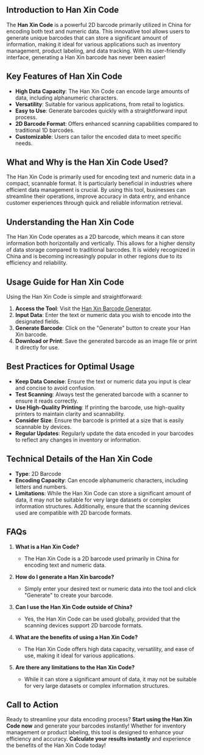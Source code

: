 ## Introduction to Han Xin Code

The **Han Xin Code** is a powerful 2D barcode primarily utilized in China for encoding both text and numeric data. This innovative tool allows users to generate unique barcodes that can store a significant amount of information, making it ideal for various applications such as inventory management, product labeling, and data tracking. With its user-friendly interface, generating a Han Xin barcode has never been easier!

## Key Features of Han Xin Code

- **High Data Capacity**: The Han Xin Code can encode large amounts of data, including alphanumeric characters.
- **Versatility**: Suitable for various applications, from retail to logistics.
- **Easy to Use**: Generate barcodes quickly with a straightforward input process.
- **2D Barcode Format**: Offers enhanced scanning capabilities compared to traditional 1D barcodes.
- **Customizable**: Users can tailor the encoded data to meet specific needs.

## What and Why is the Han Xin Code Used?

The Han Xin Code is primarily used for encoding text and numeric data in a compact, scannable format. It is particularly beneficial in industries where efficient data management is crucial. By using this tool, businesses can streamline their operations, improve accuracy in data entry, and enhance customer experiences through quick and reliable information retrieval.

## Understanding the Han Xin Code

The Han Xin Code operates as a 2D barcode, which means it can store information both horizontally and vertically. This allows for a higher density of data storage compared to traditional barcodes. It is widely recognized in China and is becoming increasingly popular in other regions due to its efficiency and reliability.

## Usage Guide for Han Xin Code

Using the Han Xin Code is simple and straightforward:

1. **Access the Tool**: Visit the [Han Xin Barcode Generator](https://www.inayam.co/barcode/hanxin).
2. **Input Data**: Enter the text or numeric data you wish to encode into the designated fields.
3. **Generate Barcode**: Click on the "Generate" button to create your Han Xin barcode.
4. **Download or Print**: Save the generated barcode as an image file or print it directly for use.

## Best Practices for Optimal Usage

- **Keep Data Concise**: Ensure the text or numeric data you input is clear and concise to avoid confusion.
- **Test Scanning**: Always test the generated barcode with a scanner to ensure it reads correctly.
- **Use High-Quality Printing**: If printing the barcode, use high-quality printers to maintain clarity and scannability.
- **Consider Size**: Ensure the barcode is printed at a size that is easily scannable by devices.
- **Regular Updates**: Regularly update the data encoded in your barcodes to reflect any changes in inventory or information.

## Technical Details of the Han Xin Code

- **Type**: 2D Barcode
- **Encoding Capacity**: Can encode alphanumeric characters, including letters and numbers.
- **Limitations**: While the Han Xin Code can store a significant amount of data, it may not be suitable for very large datasets or complex information structures. Additionally, ensure that the scanning devices used are compatible with 2D barcode formats.

## FAQs

1. **What is a Han Xin Code?**
   - The Han Xin Code is a 2D barcode used primarily in China for encoding text and numeric data.

2. **How do I generate a Han Xin barcode?**
   - Simply enter your desired text or numeric data into the tool and click "Generate" to create your barcode.

3. **Can I use the Han Xin Code outside of China?**
   - Yes, the Han Xin Code can be used globally, provided that the scanning devices support 2D barcode formats.

4. **What are the benefits of using a Han Xin Code?**
   - The Han Xin Code offers high data capacity, versatility, and ease of use, making it ideal for various applications.

5. **Are there any limitations to the Han Xin Code?**
   - While it can store a significant amount of data, it may not be suitable for very large datasets or complex information structures.

## Call to Action

Ready to streamline your data encoding process? **Start using the Han Xin Code now** and generate your barcodes instantly! Whether for inventory management or product labeling, this tool is designed to enhance your efficiency and accuracy. **Calculate your results instantly** and experience the benefits of the Han Xin Code today!